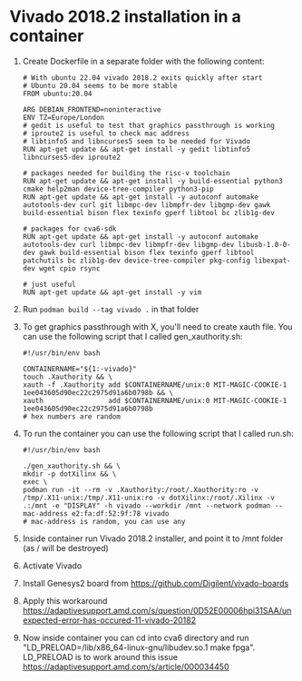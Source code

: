Vivado 2018.2 installation in a container
==================================

1. Create Dockerfile in a separate folder with the following content:
    ```
    # With ubuntu 22.04 vivado 2018.2 exits quickly after start
    # Ubuntu 20.04 seems to be more stable
    FROM ubuntu:20.04

    ARG DEBIAN_FRONTEND=noninteractive
    ENV TZ=Europe/London
    # gedit is useful to test that graphics passthrough is working
    # iproute2 is useful to check mac address
    # libtinfo5 and libncurses5 seem to be needed for Vivado
    RUN apt-get update && apt-get install -y gedit libtinfo5 libncurses5-dev iproute2

    # packages needed for building the risc-v toolchain
    RUN apt-get update && apt-get install -y build-essential python3 cmake help2man device-tree-compiler python3-pip
    RUN apt-get update && apt-get install -y autoconf automake autotools-dev curl git libmpc-dev libmpfr-dev libgmp-dev gawk build-essential bison flex texinfo gperf libtool bc zlib1g-dev

    # packages for cva6-sdk
    RUN apt-get update && apt-get install -y autoconf automake autotools-dev curl libmpc-dev libmpfr-dev libgmp-dev libusb-1.0-0-dev gawk build-essential bison flex texinfo gperf libtool patchutils bc zlib1g-dev device-tree-compiler pkg-config libexpat-dev wget cpio rsync

    # just useful
    RUN apt-get update && apt-get install -y vim
    ```

2. Run `podman build --tag vivado .` in that folder
3. To get graphics passthrough with X, you'll need to create xauth file.
   You can use the following script that I called gen_xauthority.sh:
    ```
    #!/usr/bin/env bash

    CONTAINERNAME="${1:-vivado}"
    touch .Xauthority && \
    xauth -f .Xauthority add $CONTAINERNAME/unix:0 MIT-MAGIC-COOKIE-1 1ee043605d90ec22c2975d91a6b0798b && \
    xauth                add $CONTAINERNAME/unix:0 MIT-MAGIC-COOKIE-1 1ee043605d90ec22c2975d91a6b0798b
    # hex numbers are random
    ```
4. To run the container you can use the following script that I called run.sh:
    ```
    #!/usr/bin/env bash

    ./gen_xauthority.sh && \
    mkdir -p dotXilinx && \
    exec \
    podman run -it --rm -v .Xauthority:/root/.Xauthority:ro -v /tmp/.X11-unix:/tmp/.X11-unix:ro -v dotXilinx:/root/.Xilinx -v .:/mnt -e "DISPLAY" -h vivado --workdir /mnt --network podman --mac-address e2:fa:df:52:9f:78 vivado
    # mac-address is random, you can use any
    ```
5. Inside container run Vivado 2018.2 installer, and point it to /mnt folder (as / will be destroyed)

6. Activate Vivado

7. Install Genesys2 board from https://github.com/Digilent/vivado-boards

8. Apply this workaround https://adaptivesupport.amd.com/s/question/0D52E00006hpi31SAA/unexpected-error-has-occured-11-vivado-20182

9. Now inside container you can cd into cva6 directory and run "LD_PRELOAD=/lib/x86_64-linux-gnu/libudev.so.1 make fpga".
    LD_PRELOAD is to work around this issue https://adaptivesupport.amd.com/s/article/000034450
